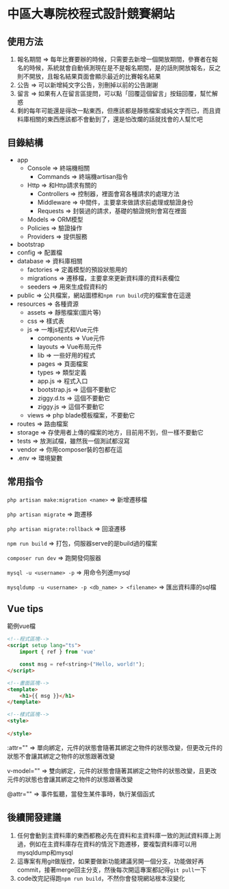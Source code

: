 # 中區大專院校程式設計競賽網站

## 使用方法
1. 報名期間 => 每年比賽要辦的時候，只需要去新增一個開放期間，參賽者在報名的時候，系統就會自動偵測現在是不是報名期間，是的話則開放報名，反之則不開放，且報名結果頁面會顯示最近的比賽報名結果
2. 公告 => 可以新增純文字公告，別刪掉以前的公告謝謝
3. 留言 => 如果有人在留言區提問，可以點「回覆這個留言」按鈕回覆，幫忙解惑
4. 剩的每年可能還是得改一點東西，但應該都是靜態檔案或純文字而已，而且資料庫相關的東西應該都不會動到了，還是怕改爛的話就找會的人幫忙吧

## 目錄結構
+ app
    - Console => 終端機相關
        + Commands => 終端機artisan指令
    - Http => 和Http請求有關的
        + Controllers => 控制器，裡面會寫各種請求的處理方法
        + Middleware => 中間件，主要拿來做請求前處理或驗證身份
        + Requests => 封裝過的請求，基礎的驗證規則會寫在裡面
    - Models => ORM模型
    - Policies => 驗證操作
    - Providers => 提供服務
+ bootstrap
+ config => 配置檔
+ database => 資料庫相關
    + factories => 定義模型的預設狀態用的
    + migrations => 遷移檔，主要拿來更新資料庫的資料表欄位
    + seeders => 用來生成假資料的
+ public => 公共檔案，網站圖標和```npm run build```完的檔案會在這邊
+ resources => 各種資源
    + assets => 靜態檔案(圖片等)
    + css => 樣式表
    + js => 一堆js程式和Vue元件
        + components => Vue元件
        + layouts => Vue布局元件
        + lib => 一些好用的程式
        + pages => 頁面檔案
        + types => 類型定義
        + app.js => 程式入口
        + bootstrap.js => 這個不要動它
        + ziggy.d.ts => 這個不要動它
        + ziggy.js => 這個不要動它
    + views => php blade模板檔案，不要動它
+ routes => 路由檔案
+ storage => 存使用者上傳的檔案的地方，目前用不到，但一樣不要動它
+ tests => 放測試檔，雖然我一個測試都沒寫
+ vendor => 你用composer裝的包都在這
+ .env => 環境變數

## 常用指令
```php artisan make:migration <name>``` => 新增遷移檔

```php artisan migrate``` => 跑遷移

```php artisan migrate:rollback``` => 回滾遷移

```npm run build``` => 打包，伺服器serve的是build過的檔案

```composer run dev``` => 跑開發伺服器

```mysql -u <username> -p``` => 用命令列進mysql

```mysqldump -u <username> -p <db_name> > <filename>``` => 匯出資料庫的sql檔

## Vue tips
範例vue檔
```html
<!--程式區塊-->
<script setup lang="ts">
    import { ref } from 'vue'

    const msg = ref<string>("Hello, world!");
</script>

<!--畫面區塊-->
<template>
    <h1>{{ msg }}</h1>
</template>

<!--樣式區塊-->
<style>
    
</style>
```
:attr="" => 單向綁定，元件的狀態會隨著其綁定之物件的狀態改變，但更改元件的狀態不會讓其綁定之物件的狀態跟著改變

v-model="" => 雙向綁定，元件的狀態會隨著其綁定之物件的狀態改變，且更改元件的狀態也會讓其綁定之物件的狀態跟著改變

@attr="" => 事件監聽，當發生某件事時，執行某個函式

## 後續開發建議
1. 任何會動到主資料庫的東西都務必先在資料和主資料庫一致的測試資料庫上測過，例如在主資料庫存在資料的情況下跑遷移，要複製資料庫可以用mysqldump和mysql
2. 這專案有用git做版控，如果要做新功能建議另開一個分支，功能做好再commit，接著merge回主分支，然後每次開這專案都記得```git pull```一下
3. code改完記得跑```npm run build```，不然你會發現網站根本沒變化
